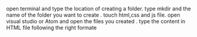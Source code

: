 open terminal and type the location of creating a folder.
type mkdir and the name of the folder you want to create .
touch html,css and js file.
open visual studio or Atom and open the files you created .
type the content in HTML file following the right formate 